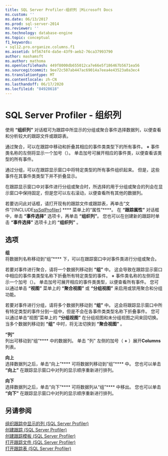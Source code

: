```yaml
---
title: SQL Server Profiler-组织列 |Microsoft Docs
ms.custom: ''
ms.date: 06/13/2017
ms.prod: sql-server-2014
ms.reviewer: ''
ms.technology: database-engine
ms.topic: conceptual
f1_keywords:
- sql12.pro.organize.columns.f1
ms.assetid: bf5674f4-da5e-43f9-aeb2-76ca37993790
author: mashamsft
ms.author: mathoma
ms.openlocfilehash: 449f8000db655012ca7e66e5f186467b5671ea56
ms.sourcegitcommit: 9ee72c507ab447ac69014a7eea4e43523a0a3ec4
ms.translationtype: MT
ms.contentlocale: zh-CN
ms.lasthandoff: 06/17/2020
ms.locfileid: "84928618"
---
```

# <a name="sql-server-profiler---organize-columns"></a>SQL Server Profiler - 组织列
  使用 **“组织列”** 对话框可为跟踪中所显示的分组或聚合事件选择数据列，以便查看和分析较大的跟踪文件或跟踪表。  
  
 通过聚合，可以在跟踪中移动和折叠其相应的事件类类型下的所有事件。 **+** 事件类名称的左侧将显示一个加号（）。 单击加号可展开相应的事件类，以便查看该类型的所有事件。  
  
 通过分组，可以在跟踪显示窗口中将特定类型的所有事件组织起来。 但是，这些事件在其事件类类型下并不折叠显示。  
  
 在跟踪显示窗口中对事件进行分组或聚合时，所选择的用于分组或聚合的列会在显示窗口中保持固定，但是您可以左右滚动，以便查看所有其他的数据列。  
  
 若要访问此对话框，请打开现有的跟踪文件或跟踪表，再单击“文件”[!INCLUDE[ssSqlProfiler](../includes/sssqlprofiler-md.md)] **** 菜单上的“属性”****。 在 **“跟踪属性”** 对话框中，单击 **“事件选择”** 选项卡，再单击 **“组织列”**。 您也可以在创建新的跟踪时单击 **“事件选择”** 选项卡上的 **“组织列”** 。  
  
## <a name="options"></a>选项  
 **组**  
 将数据列名称移动到“组”**** 下，可以在跟踪窗口中对事件类进行分组或聚合。  
  
 若要对事件进行聚合，请将一个数据列移动到 **“组”** 中。 这会导致在跟踪显示窗口中相应的事件类类型名称下折叠所有特定类型的事件。 **+** 事件类名称的左侧将显示一个加号（）。 单击加号可展开相应的事件类类型，以便查看所有事件。 您可以通过单击 **“视图”** 菜单上的 **“聚合视图”** 或 **“分组视图”** 来启用或禁用聚合和分组功能。  
  
 若要对事件进行分组，请将多个数据列移动到 **“组”** 中。 这会将跟踪显示窗口中所有特定类型的事件分到一组中，但是不会在各事件类类型名称下折叠事件。 您可以通过单击“视图”菜单上的 **“分组视图”** 在分组视图和未分组视图之间来回切换。 当多个数据列移动到 **“组”** 中时，将无法切换到 **“聚合视图”** 。  
  
 **“列”**  
 列出可移动到“组”**** 中的数据列。 单击 "列" 左侧的加号（ **+** ）展开**Columns**列表。  
  
 **向上**  
 选择数据列之后，单击“向上”**** 可将数据列移动到“组”**** 中。 您也可以单击 **“向上”** 在跟踪显示窗口中对列的显示顺序重新进行排列。  
  
 **向下**  
 选择数据列之后，单击“向下”**** 可将数据列从“组”**** 中移出。 您也可以单击 **“向下”** 在跟踪显示窗口中对列的显示顺序重新进行排列。  
  
## <a name="see-also"></a>另请参阅  
 [组织跟踪中显示的列 &#40;SQL Server Profiler&#41;](../tools/sql-server-profiler/organize-columns-displayed-in-a-trace-sql-server-profiler.md)   
 [创建跟踪 &#40;SQL Server Profiler&#41;](../tools/sql-server-profiler/create-a-trace-sql-server-profiler.md)   
 [创建跟踪模板 (SQL Server Profiler)](../tools/sql-server-profiler/create-a-trace-template-sql-server-profiler.md)   
 [打开跟踪文件 &#40;SQL Server Profiler&#41;](../tools/sql-server-profiler/open-a-trace-file-sql-server-profiler.md)   
 [打开跟踪表 (SQL Server Profiler)](../tools/sql-server-profiler/open-a-trace-table-sql-server-profiler.md)  
  
  

